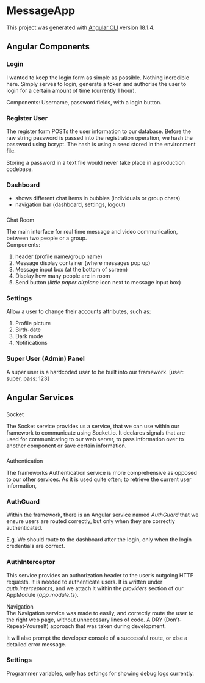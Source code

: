 # MessageApp

This project was generated with [Angular CLI](https://github.com/angular/angular-cli) version 18.1.4.
## Angular Components

### Login

I wanted to keep the login form as simple as possible. Nothing incredible here. Simply serves to login, generate a token and authorise the user to login for a certain amount of time (currently 1 hour).

Components: Username, password fields, with a login button.


### Register User

The register form POSTs the user information to our database. Before the raw string password is passed into the registration operation, we hash the password using bcrypt. The hash is using a seed stored in the environment file.

Storing a password in a text file would never take place in a production codebase.

### Dashboard

- shows different chat items in bubbles (individuals or group chats)
- navigation bar (dashboard, settings, logout)

###

Chat Room

The main interface for real time message and video communication, between two people or a group.  
Components:

1. header (profile name/group name)
2. Message display container (where messages pop up)
3. Message input box (at the bottom of screen)
4. Display how many people are in room
5. Send button (_little paper airplane_ icon next to message input box)

### Settings

Allow a user to change their accounts attributes, such as:

1. Profile picture
2. Birth-date
3. Dark mode
4. Notifications

### Super User (Admin) Panel

A super user is a hardcoded user to be built into our framework. \[user: super, pass: 123\]

## Angular Services

###

Socket

The Socket service provides us a service, that we can use within our framework to communicate using Socket.io. It declares signals that are used for communicating to our web server, to pass information over to another component or save certain information.

###

Authentication

The frameworks Authentication service is more comprehensive as opposed to our other services. As it is used quite often; to retrieve the current user information,

### AuthGuard

Within the framework, there is an Angular service named _AuthGuard_ that we ensure users are routed correctly, but only when they are correctly authenticated.

E.g. We should route to the dashboard after the login, only when the login credentials are correct.

### AuthInterceptor

This service provides an authorization header to the user’s outgoing HTTP requests. It is needed to authenticate users. It is written under _auth.interceptor.ts_, and we attach it within the _providers_ section of our AppModule (_app.module.ts_).

Navigation  
The Navigation service was made to easily, and correctly route the user to the right web page, without unnecessary lines of code. A DRY (Don’t-Repeat-Yourself) approach that was taken during development.

It will also prompt the developer console of a successful route, or else a detailed error message.

### Settings

Programmer variables, only has settings for showing debug logs currently.
